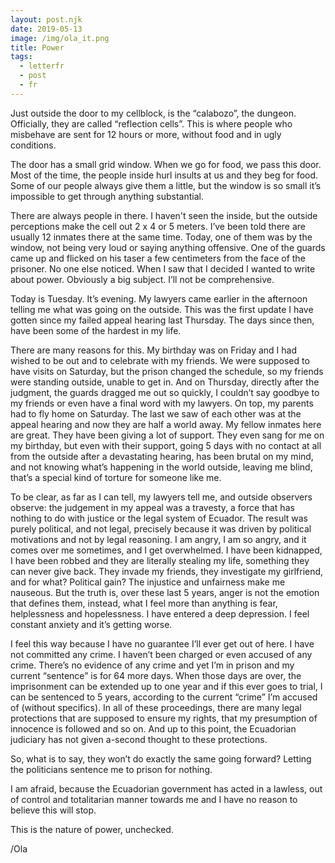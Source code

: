 ```yaml
---
layout: post.njk
date: 2019-05-13
image: /img/ola_it.png
title: Power
tags:
  - letterfr
  - post
  - fr
---
```


Just outside the door to my cellblock, is the “calabozo”, the dungeon. Officially, they are called “reflection cells”. This is where people who misbehave are sent for 12 hours or more, without food and in ugly conditions.

The door has a small grid window. When we go for food, we pass this door. Most of the time, the people inside hurl insults at us and they beg for food. Some of our people always give them a little, but the window is so small it’s impossible to get through anything substantial.

There are always people in there. I haven't seen the inside, but the outside perceptions make the cell out 2 x 4 or 5 meters. I’ve been told there are usually 12 inmates there at the same time. Today, one of them was by the window, not being very loud or saying anything offensive. One of the guards came up and flicked on his taser a few centimeters from the face of the prisoner. No one else noticed. When I saw that I decided I wanted to write about power. Obviously a big subject. I’ll not be comprehensive.

Today is Tuesday. It’s evening. My lawyers came earlier in the afternoon telling me what was going on the outside. This was the first update I have gotten since my failed appeal hearing last Thursday. The days since then, have been some of the hardest in my life.

There are many reasons for this. My birthday was on Friday and I had wished to be out and to celebrate with my friends. We were supposed to have visits on Saturday, but the prison changed the schedule, so my friends were standing outside, unable to get in. And on Thursday, directly after the judgment, the guards dragged me out so quickly, I couldn’t say goodbye to my friends or even have a final word with my lawyers. On top, my parents had to fly home on Saturday. The last we saw of each other was at the appeal hearing and now they are half a world away.
My fellow inmates here are great. They have been giving a lot of support. They even sang for me on my birthday, but even with their support, going 5 days with no contact at all from the outside after a devastating hearing, has been brutal on my mind, and not knowing what’s happening in the world outside, leaving me blind, that’s a special kind of torture for someone like me.

To be clear, as far as I can tell, my lawyers tell me, and outside observers observe: the judgement in my appeal was a travesty, a force that has nothing to do with justice or the legal system of Ecuador. The result was purely political, and not legal, precisely because it was driven by political motivations and not by legal reasoning.
I am angry, I am so angry, and it comes over me sometimes, and I get overwhelmed. I have been kidnapped, I have been robbed and they are literally stealing my life, something they can never give back. They invade my friends, they investigate my girlfriend, and for what? Political gain? The injustice and unfairness make me nauseous. 
But the truth is, over these last 5 years, anger is not the emotion that defines them, instead, what I feel more than anything is fear, helplessness and hopelessness. I have entered a deep depression. I feel constant anxiety and it’s getting worse.

I feel this way because I have no guarantee I’ll ever get out of here. I have not committed any crime. I haven’t been charged or even accused of any crime. There’s no evidence of any crime and yet I’m in prison and my current “sentence” is for 64 more days. When those days are over, the imprisonment can be extended up to one year and if this ever goes to trial, I can be sentenced to 5 years, according to the current “crime” I’m accused of (without specifics). In all of these proceedings, there are many legal protections that are supposed to ensure my rights, that my presumption of innocence is followed and so on. And up to this point, the Ecuadorian judiciary has not given a-second thought to these protections.

So, what is to say, they won’t do exactly the same going forward? Letting the politicians sentence me to prison for nothing.

I am afraid, because the Ecuadorian government has acted in a lawless, out of control and totalitarian manner towards me and I have no reason to believe this will stop.

This is the nature of power, unchecked.

/Ola
